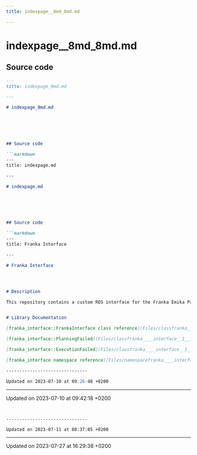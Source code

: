 ```yaml
---
title: indexpage__8md_8md.md

---
```


# indexpage__8md_8md.md






## Source code

```markdown
---
title: indexpage_8md.md

---

# indexpage_8md.md






## Source code

```markdown
---
title: indexpage.md

---

# indexpage.md






## Source code

```markdown
---
title: Franka Interface

---

# Franka Interface




# Description

This repository contains a custom ROS interface for the Franka Emika Panda robot. It is based on the moveit framework, but provides a more convenient interface for the robot and a custom parameterization.


# Library Documentation

[franka_interface::FrankaInterface class reference](Files/classfranka____interface__1__1FrankaInterface_8md.md#file-classfranka--interface-1-1frankainterface.md)

[franka_interface::PlanningFailed](Files/classfranka____interface__1__1PlanningFailed_8md.md#file-classfranka--interface-1-1planningfailed.md)

[franka_interface::ExecutionFailed](Files/classfranka____interface__1__1ExecutionFailed_8md.md#file-classfranka--interface-1-1executionfailed.md)

[franka_interface namespace reference](Files/namespacefranka____interface_8md.md#file-namespacefranka--interface.md)

-------------------------------

Updated on 2023-07-10 at 09:26:48 +0200
```


-------------------------------

Updated on 2023-07-10 at 09:42:18 +0200
```


-------------------------------

Updated on 2023-07-11 at 08:37:05 +0200
```


-------------------------------

Updated on 2023-07-27 at 16:29:38 +0200
